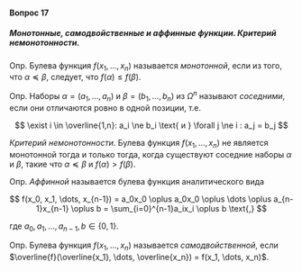 #### Вопрос 17

##### Монотонные, самодвойственные и аффинные функции. Критерий немонотонности.

Опр. Булева функция $f(x_1, \dots, x_n)$ называется *монотонной*, если из того, что $\alpha \preccurlyeq \beta$, следует, что $f(\alpha) \le f(\beta)$.

Опр. Наборы $\alpha = (a_1, \dots, a_n)$ и $\beta = (b_1, \dots, b_n)$ из $\Omega^n$ называют *соседними*, если они отличаются ровно в одной позиции, т.е.

$$
\exist i \in \overline{1,n}: a_i \ne b_i \text{ и } \forall j \ne i : a_j = b_j
$$

*Критерий немонотонности*. Булева функция $f(x_1, \dots, x_n)$ не является монотонной тогда и только тогда, когда существуют соседние наборы $\alpha$ и $\beta$, такие что $\alpha \preccurlyeq \beta$ и $f(\alpha) > f(\beta)$.

Опр. *Аффинной* называется булева функция аналитического вида

$$
f(x_0, x_1, \dots, x_{n-1}) = a_0x_0 \oplus a_0x_0 \oplus \dots \oplus a_{n-1}x_{n-1} \oplus b = \sum_{i=0}^{n-1}a_ix_i \oplus b \text{,}
$$

где $a_0, a_1, \dots, a_{n-1}, b \in \{0,1\}$.

Опр. Булева функция $f(x_1, \dots, x_n)$ называется *самодвойственной*, если $\overline{f}(\overline{x_1}, \dots, \overline{x_n}) = f(x_1, \dots, x_n)$.